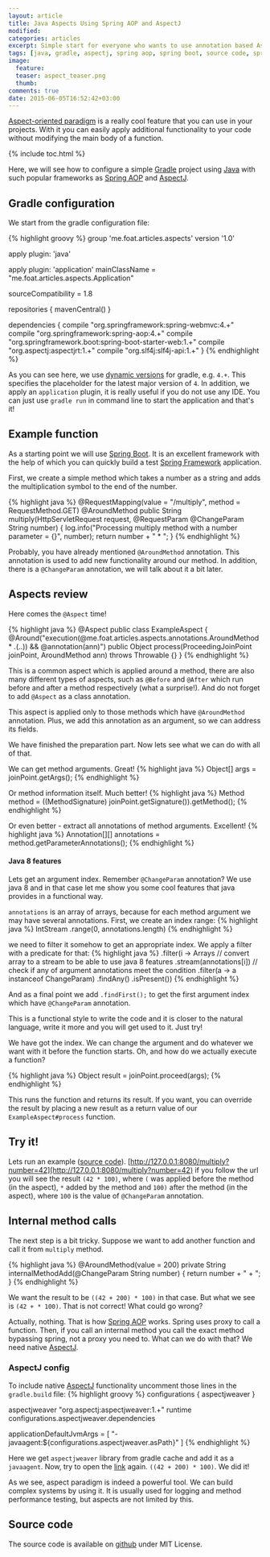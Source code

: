 ```yaml
---
layout: article
title: Java Aspects Using Spring AOP and AspectJ
modified:
categories: articles
excerpt: Simple start for everyone who wants to use annotation based Aspects with Spring.
tags: [java, gradle, aspectj, spring aop, spring boot, source code, spring, spring framework]
image:
  feature:
  teaser: aspect_teaser.png
  thumb:
comments: true
date: 2015-06-05T16:52:42+03:00
---
```


[Aspect-oriented paradigm] is a really cool feature that you can use in your projects. With it you can easily apply additional functionality to your code without modifying the main body of a function.

{% include toc.html %}

Here, we will see how to configure a simple [Gradle] project using [Java] with such popular frameworks as [Spring AOP] and [AspectJ].

## Gradle configuration
We start from the gradle configuration file:

{% highlight groovy %}
group 'me.foat.articles.aspects'
version '1.0'

apply plugin: 'java'

apply plugin: 'application'
mainClassName = "me.foat.articles.aspects.Application"

sourceCompatibility = 1.8

repositories {
    mavenCentral()
}

dependencies {
    compile "org.springframework:spring-webmvc:4.+"
    compile "org.springframework:spring-aop:4.+"
    compile "org.springframework.boot:spring-boot-starter-web:1.+"
    compile "org.aspectj:aspectjrt:1.+"
    compile "org.slf4j:slf4j-api:1.+"
}
{% endhighlight %}

As you can see here, we use [dynamic versions] for gradle, e.g. `4.+`. This specifies the placeholder for the latest major version of `4`. In addition, we apply an `application` plugin, it is really useful if you do not use any IDE. You can just use `gradle run` in command line to start the application and that's it!

## Example function
As a starting point we will use [Spring Boot]. It is an excellent framework with the help of which you can quickly build a test [Spring Framework] application.

First, we create a simple method which takes a number as a string and adds the multiplication symbol to the end of the number.

{% highlight java %}
@RequestMapping(value = "/multiply", method = RequestMethod.GET)
@AroundMethod
public String multiply(HttpServletRequest request, @RequestParam @ChangeParam String number) {
    log.info("Processing multiply method with a number parameter = {}", number);
    return number + " * ";
}
{% endhighlight %}

Probably, you have already mentioned `@AroundMethod` annotation. This annotation is used to add new functionality around our method. In addition, there is a `@ChangeParam` annotation, we will talk about it a bit later.

## Aspects review
Here comes the `@Aspect` time!

{% highlight java %}
@Aspect
public class ExampleAspect {
    @Around("execution(@me.foat.articles.aspects.annotations.AroundMethod * *.*(..)) && @annotation(ann)")
    public Object process(ProceedingJoinPoint joinPoint, AroundMethod ann) throws Throwable {}
}
{% endhighlight %}

This is a common aspect which is applied around a method, there are also many different types of aspects, such as
`@Before` and `@After` which run before and after a method respectively (what a surprise!). And do not forget to add `@Aspect` as a class annotation.

This aspect is applied only to those methods which have `@AroundMethod` annotation. Plus, we add this annotation as an argument, so we can address its fields.

We have finished the preparation part. Now lets see what we can do with all of that.

We can get method arguments. Great!
{% highlight java %}
Object[] args = joinPoint.getArgs();
{% endhighlight %}

Or method information itself. Much better!
{% highlight java %}
Method method = ((MethodSignature) joinPoint.getSignature()).getMethod();
{% endhighlight %}

Or even better - extract all annotations of method arguments. Excellent!
{% highlight java %}
Annotation[][] annotations = method.getParameterAnnotations();
{% endhighlight %}

#### Java 8 features
Lets get an argument index. Remember `@ChangeParam` annotation? We use java 8 and in that case let me show you some cool features that java provides in a functional way.

`annotations` is an array of arrays, because for each method argument we may have several annotations.
First, we create an index range:
{% highlight java %}
IntStream
    .range(0, annotations.length)
{% endhighlight %}

we need to filter it somehow to get an appropriate index. We apply a filter with a predicate for that:
{% highlight java %}
.filter(i ->
        Arrays
        	// convert array to a stream to be able to use java 8 features
                .stream(annotations[i])
                // check if any of argument annotations meet the condition
                .filter(a -> a instanceof ChangeParam)
                .findAny()
                .isPresent())
{% endhighlight %}

And as a final point we add `.findFirst();` to get the first argument index which have `@ChangeParam` annotation.

This is a functional style to write the code and it is closer to the natural language, write it more and you will get used to it. Just try!

We have got the index. We can change the argument and do whatever we want with it before the function starts. Oh, and how do we actually execute a function?

{% highlight java %}
Object result = joinPoint.proceed(args);
{% endhighlight %}

This runs the function and returns its result. If you want, you can override the result by placing a new result as a return value of our `ExampleAspect#process` function.

## Try it!
Lets run an example ([source code]). [http://127.0.0.1:8080/multiply?number=42](http://127.0.0.1:8080/multiply?number=42) if you follow the url you will see the result `(42 * 100)`, where `(` was applied before the method (in the aspect), `*` added by the method and `100)` after the method (in the aspect), where `100` is the value of `@ChangeParam` annotation.

## Internal method calls
The next step is a bit tricky. Suppose we want to add another function and call it from `multiply` method.

{% highlight java %}
@AroundMethod(value = 200)
private String internalMethodAdd(@ChangeParam String number) { return number + " + "; }
{% endhighlight %}

We want the result to be `((42 + 200) * 100)` in that case. But what we see is `(42 + * 100)`. That is not correct! What could go wrong?

Actually, nothing. That is how [Spring AOP] works. Spring uses proxy to call a function. Then, if you call an internal method you call the exact method bypassing spring, not a proxy you need to. What can we do with that? We need native [AspectJ].

### AspectJ config
To include native [AspectJ] functionality uncomment those lines in the `gradle.build` file:
{% highlight groovy %}
configurations {
    aspectjweaver
}

aspectjweaver "org.aspectj:aspectjweaver:1.+"
runtime configurations.aspectjweaver.dependencies

applicationDefaultJvmArgs = [
        "-javaagent:${configurations.aspectjweaver.asPath}"
]
{% endhighlight %}

Here we get `aspectjweaver` library from gradle cache and add it as a `javaagent`. Now, try to open the [link](http://127.0.0.1:8080/multiply?number=42) again.
`((42 + 200) * 100)`. We did it!

As we see, aspect paradigm is indeed a powerful tool. We can build complex systems by using it. It is usually used for logging and method performance testing, but aspects are not limited by this.

## Source code
The source code is available on [github](https://github.com/Foat/articles/tree/master/java-aspects) under MIT License.

[Aspect-oriented paradigm]: http://en.wikipedia.org/wiki/Aspect-oriented_programming
[Gradle]: https://gradle.org
[Java]: http://www.oracle.com/technetwork/java/javase/downloads/index.html
[Spring AOP]: http://docs.spring.io/spring/docs/current/spring-framework-reference/html/aop.html
[AspectJ]: https://eclipse.org/aspectj/
[Spring Boot]: http://projects.spring.io/spring-boot/
[Spring MVC]: https://spring.io/guides/gs/serving-web-content/
[Spring Framework]: http://projects.spring.io/spring-framework/

[dynamic versions]: https://docs.gradle.org/1.8-rc-1/userguide/dependency_management.html#sub:dynamic_versions_and_changing_modules
[Application plugin]: https://docs.gradle.org/current/userguide/application_plugin.html

[source code]: https://github.com/Foat/articles/tree/master/java-aspects
